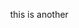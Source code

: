 <head>
  <style> body { margin: 0; } </style>

  <script type="importmap">{ "imports": {
    "react": "https://esm.sh/react",
    "react-dom": "https://esm.sh/react-dom/client"
  }}</script>

<!--  <script type="module">import * as React from 'react'; window.React = React;</script>-->
<!--  <script src="../../dist/react-globe.gl.js" defer></script>-->
</head>

<body>
<div id="globeViz"></div>

<script src="//unpkg.com/@babel/standalone"></script>
<script type="text/jsx" data-type="module">
  import Globe from 'https://esm.sh/react-globe.gl?external=react';
  import React from 'react';
  import { createRoot } from 'react-dom';

  // Gen random data
  const N = 20;
  const arcsData = [...Array(N).keys()].map(() => ({
    startLat: (Math.random() - 0.5) * 180,
    startLng: (Math.random() - 0.5) * 360,
    endLat: (Math.random() - 0.5) * 180,
    endLng: (Math.random() - 0.5) * 360,
    color: [['red', 'white', 'blue', 'green'][Math.round(Math.random() * 3)], ['red', 'white', 'blue', 'green'][Math.round(Math.random() * 3)]]
  }));

  createRoot(document.getElementById('globeViz')).render(
    <Globe
      globeImageUrl="//cdn.jsdelivr.net/npm/three-globe/example/img/earth-night.jpg"
      arcsData={arcsData}
      arcColor={'color'}
      arcDashLength={() => Math.random()}
      arcDashGap={() => Math.random()}
      arcDashAnimateTime={() => Math.random() * 4000 + 500}
      />
  );
</script>
</body>


this is another 

<head>
  <style> body { margin: 0; } </style>

  <script type="importmap">{ "imports": {
    "react": "https://esm.sh/react",
    "react-dom": "https://esm.sh/react-dom/client"
  }}</script>

<!--  <script type="module">import * as React from 'react'; window.React = React;</script>-->
<!--  <script src="../../dist/react-globe.gl.js" defer></script>-->
</head>

<body>
<div id="globeViz"></div>

<script src="//unpkg.com/@babel/standalone"></script>
<script type="text/jsx" data-type="module">
  import Globe from 'https://esm.sh/react-globe.gl?external=react';
  import React, { useState, useEffect, useRef } from 'react';
  import { createRoot } from 'react-dom';
  import { csvParseRows } from 'https://esm.sh/d3-dsv';
  import indexBy from 'https://esm.sh/index-array-by';

  const COUNTRY = 'Portugal';
  const MAP_CENTER = { lat: 37.6, lng: -16.6, altitude: 0.4 };
  const OPACITY = 0.3;

  const airportParse = ([airportId, name, city, country, iata, icao, lat, lng, alt, timezone, dst, tz, type, source]) => ({ airportId, name, city, country, iata, icao, lat, lng, alt, timezone, dst, tz, type, source });
  const routeParse = ([airline, airlineId, srcIata, srcAirportId, dstIata, dstAirportId, codeshare, stops, equipment]) => ({ airline, airlineId, srcIata, srcAirportId, dstIata, dstAirportId, codeshare, stops, equipment});

  const World = () => {
    const globeEl = useRef();
    const [airports, setAirports] = useState([]);
    const [routes, setRoutes] = useState([]);
    const [hoverArc, setHoverArc] = useState();

    useEffect(() => {
      // load data
      Promise.all([
        fetch('https://raw.githubusercontent.com/jpatokal/openflights/master/data/airports.dat').then(res => res.text())
          .then(d => csvParseRows(d, airportParse)),
        fetch('https://raw.githubusercontent.com/jpatokal/openflights/master/data/routes.dat').then(res => res.text())
          .then(d => csvParseRows(d, routeParse))
      ]).then(([airports, routes]) => {

        const filteredAirports = airports.filter(d => d.country === COUNTRY);
        const byIata = indexBy(filteredAirports, 'iata', false);

        const filteredRoutes = routes
          .filter(d => byIata.hasOwnProperty(d.srcIata) && byIata.hasOwnProperty(d.dstIata)) // exclude unknown airports
          .filter(d => d.stops === '0') // non-stop flights only
          .map(d => Object.assign(d, {
            srcAirport: byIata[d.srcIata],
            dstAirport: byIata[d.dstIata]
          }))
          .filter(d => d.srcAirport.country === COUNTRY && d.dstAirport.country === COUNTRY); // domestic routes within country

        setAirports(filteredAirports);
        setRoutes(filteredRoutes);

        globeEl.current.pointOfView(MAP_CENTER, 4000);
      });
    }, []);

    return <Globe
      ref={globeEl}
      globeImageUrl="//cdn.jsdelivr.net/npm/three-globe/example/img/earth-night.jpg"

      arcsData={routes}
      arcLabel={d => `${d.airline}: ${d.srcIata} &#8594; ${d.dstIata}`}
      arcStartLat={d => +d.srcAirport.lat}
      arcStartLng={d => +d.srcAirport.lng}
      arcEndLat={d => +d.dstAirport.lat}
      arcEndLng={d => +d.dstAirport.lng}
      arcDashLength={0.4}
      arcDashGap={0.2}
      arcDashAnimateTime={1500}
      arcsTransitionDuration={0}
      arcColor={d => {
        const op = !hoverArc ? OPACITY : d === hoverArc ? 0.9 : OPACITY / 4;
        return [`rgba(0, 255, 0, ${op})`, `rgba(255, 0, 0, ${op})`];
      }}
      onArcHover={setHoverArc}

      pointsData={airports}
      pointColor={() => 'orange'}
      pointAltitude={0}
      pointRadius={0.04}
      pointsMerge={true}
    />;
  };

  createRoot(document.getElementById('globeViz'))
    .render(<World />);
</script>
</body>

<head>
  <style>
    body { margin: 0; }

    #time {
      position: absolute;
      bottom: 8px;
      left: 8px;
      color: lightblue;
      font-family: monospace;
    }
  </style>

  <script type="importmap">{ "imports": {
    "react": "https://esm.sh/react",
    "react-dom": "https://esm.sh/react-dom/client"
  }}</script>

<!--  <script type="module">import * as React from 'react'; window.React = React;</script>-->
<!--  <script src="../../dist/react-globe.gl.js" defer></script>-->
</head>

<body>
<div id="globeViz"></div>

<script src="//unpkg.com/@babel/standalone"></script>
<script type="text/jsx" data-type="module">
  import Globe from 'https://esm.sh/react-globe.gl?external=react';
  import React, { useState, useEffect, useCallback } from 'react';
  import { createRoot } from 'react-dom';
  import { TextureLoader, ShaderMaterial, Vector2 } from 'https://esm.sh/three';
  import * as solar from 'https://esm.sh/solar-calculator';

  const VELOCITY = 1; // minutes per frame

  // Custom shader:  Blends night and day images to simulate day/night cycle
  const dayNightShader = {
    vertexShader: `
      varying vec3 vNormal;
      varying vec2 vUv;
      void main() {
        vNormal = normalize(normalMatrix * normal);
        vUv = uv;
        gl_Position = projectionMatrix * modelViewMatrix * vec4(position, 1.0);
      }
    `,
    fragmentShader: `
      #define PI 3.141592653589793
      uniform sampler2D dayTexture;
      uniform sampler2D nightTexture;
      uniform vec2 sunPosition;
      uniform vec2 globeRotation;
      varying vec3 vNormal;
      varying vec2 vUv;

      float toRad(in float a) {
        return a * PI / 180.0;
      }

      vec3 Polar2Cartesian(in vec2 c) { // [lng, lat]
        float theta = toRad(90.0 - c.x);
        float phi = toRad(90.0 - c.y);
        return vec3( // x,y,z
          sin(phi) * cos(theta),
          cos(phi),
          sin(phi) * sin(theta)
        );
      }

      void main() {
        float invLon = toRad(globeRotation.x);
        float invLat = -toRad(globeRotation.y);
        mat3 rotX = mat3(
          1, 0, 0,
          0, cos(invLat), -sin(invLat),
          0, sin(invLat), cos(invLat)
        );
        mat3 rotY = mat3(
          cos(invLon), 0, sin(invLon),
          0, 1, 0,
          -sin(invLon), 0, cos(invLon)
        );
        vec3 rotatedSunDirection = rotX * rotY * Polar2Cartesian(sunPosition);
        float intensity = dot(normalize(vNormal), normalize(rotatedSunDirection));
        vec4 dayColor = texture2D(dayTexture, vUv);
        vec4 nightColor = texture2D(nightTexture, vUv);
        float blendFactor = smoothstep(-0.1, 0.1, intensity);
        gl_FragColor = mix(nightColor, dayColor, blendFactor);
      }
    `
  };

  const sunPosAt = dt => {
    const day = new Date(+dt).setUTCHours(0, 0, 0, 0);
    const t = solar.century(dt);
    const longitude = (day - dt) / 864e5 * 360 - 180;
    return [longitude - solar.equationOfTime(t) / 4, solar.declination(t)];
  };

  const World = () => {
    const [dt, setDt] = useState(+new Date());
    const [globeMaterial, setGlobeMaterial] = useState();

    useEffect(() => {
      (function iterateTime() {
        setDt(dt => dt + VELOCITY * 60 * 1000);
        requestAnimationFrame(iterateTime);
      })();
    }, []);

    useEffect(() => {
      Promise.all([
        new TextureLoader().loadAsync('//cdn.jsdelivr.net/npm/three-globe/example/img/earth-day.jpg'),
        new TextureLoader().loadAsync('//cdn.jsdelivr.net/npm/three-globe/example/img/earth-night.jpg')
      ]).then(([dayTexture, nightTexture]) => {
        setGlobeMaterial(new ShaderMaterial({
          uniforms: {
            dayTexture: {value: dayTexture},
            nightTexture: {value: nightTexture},
            sunPosition: {value: new Vector2()},
            globeRotation: {value: new Vector2()}
          },
          vertexShader: dayNightShader.vertexShader,
          fragmentShader: dayNightShader.fragmentShader
        }));
      });
    }, []);

    useEffect(() => {
      // Update Sun position
      globeMaterial?.uniforms.sunPosition.value.set(...sunPosAt(dt));
    }, [dt, globeMaterial]);

    return <div>
      <Globe
        globeMaterial={globeMaterial}
        backgroundImageUrl="//cdn.jsdelivr.net/npm/three-globe/example/img/night-sky.png"
        // Update globe rotation on shader
        onZoom={useCallback(({ lng, lat }) => globeMaterial?.uniforms.globeRotation.value.set(lng, lat), [globeMaterial])}
      />
      <div id="time">{new Date(dt).toLocaleString()}</div>
    </div>;
  };

  createRoot(document.getElementById('globeViz'))
    .render(<World />);
</script>
</body>

<head>
  <style> body { margin: 0; } </style>

  <script type="importmap">{ "imports": {
    "react": "https://esm.sh/react",
    "react-dom": "https://esm.sh/react-dom/client"
  }}</script>

<!--  <script type="module">import * as React from 'react'; window.React = React;</script>-->
<!--  <script src="../../dist/react-globe.gl.js" defer></script>-->
</head>

<body>
<div id="globeViz"></div>

<script src="//unpkg.com/@babel/standalone"></script>
<script type="text/jsx" data-type="module">
  import Globe from 'https://esm.sh/react-globe.gl?external=react';
  import React, { useState, useEffect, useMemo } from 'react';
  import { createRoot } from 'react-dom';

  const World = () => {
    const [rise, setRise] = useState(false);

    useEffect(() => {
      setTimeout(() => setRise(true), 6000);
    }, []);

    // Gen random paths
    const N_PATHS = 10;
    const MAX_POINTS_PER_LINE = 10000;
    const MAX_STEP_DEG = 1;
    const MAX_STEP_ALT = 0.015;
    const gData = useMemo(() => [...Array(N_PATHS).keys()].map(() => {
        let lat = (Math.random() - 0.5) * 90;
        let lng = (Math.random() - 0.5) * 360;
        let alt = 0;

        return [[lat, lng, alt], ...[...Array(Math.round(Math.random() * MAX_POINTS_PER_LINE)).keys()].map(() => {
          lat += (Math.random() * 2 - 1) * MAX_STEP_DEG;
          lng += (Math.random() * 2 - 1) * MAX_STEP_DEG;
          alt += (Math.random() * 2 - 1) * MAX_STEP_ALT;
          alt = Math.max(0, alt);

          return [lat, lng, alt];
        })];
      }),
      []
    );

    return <Globe
      globeImageUrl="//cdn.jsdelivr.net/npm/three-globe/example/img/earth-dark.jpg"
      bumpImageUrl="//cdn.jsdelivr.net/npm/three-globe/example/img/earth-topology.png"
      pathsData={gData}
      pathColor={() => ['rgba(0,0,255,0.6)', 'rgba(255,0,0,0.6)']}
      pathDashLength={0.01}
      pathDashGap={0.004}
      pathDashAnimateTime={100000}
      pathPointAlt={rise ? pnt => pnt[2] : undefined}
      pathTransitionDuration={rise ? 4000 : undefined}
    />;
  };

  createRoot(document.getElementById('globeViz'))
    .render(<World />);
</script>
</body>

<head>
  <style> body { margin: 0; } </style>

  <script type="importmap">{ "imports": {
    "react": "https://esm.sh/react",
    "react-dom": "https://esm.sh/react-dom/client"
  }}</script>

<!--  <script type="module">import * as React from 'react'; window.React = React;</script>-->
<!--  <script src="../../dist/react-globe.gl.js" defer></script>-->
</head>

<body>
<div id="globeViz"></div>

<script src="//unpkg.com/@babel/standalone"></script>
<script type="text/jsx" data-type="module">
  import Globe from 'https://esm.sh/react-globe.gl?external=react';
  import React, { useEffect, useRef } from 'react';
  import { createRoot } from 'react-dom';
  import * as THREE from 'https://esm.sh/three';

  const World = () => {
    const globeEl = useRef();

    useEffect(() => {
      const globe = globeEl.current;

      // Auto-rotate
      globe.controls().autoRotate = true;
      globe.controls().autoRotateSpeed = 0.35;

      // Add clouds sphere
      const CLOUDS_IMG_URL = './clouds.png'; // from https://github.com/turban/webgl-earth
      const CLOUDS_ALT = 0.004;
      const CLOUDS_ROTATION_SPEED = -0.006; // deg/frame

      new THREE.TextureLoader().load(CLOUDS_IMG_URL, cloudsTexture => {
        const clouds = new THREE.Mesh(
          new THREE.SphereGeometry(globe.getGlobeRadius() * (1 + CLOUDS_ALT), 75, 75),
          new THREE.MeshPhongMaterial({ map: cloudsTexture, transparent: true })
        );
        globe.scene().add(clouds);

        (function rotateClouds() {
          clouds.rotation.y += CLOUDS_ROTATION_SPEED * Math.PI / 180;
          requestAnimationFrame(rotateClouds);
        })();
      });
    }, []);

    return <Globe
      ref={globeEl}
      animateIn={false}
      globeImageUrl="//cdn.jsdelivr.net/npm/three-globe/example/img/earth-blue-marble.jpg"
      bumpImageUrl="//cdn.jsdelivr.net/npm/three-globe/example/img/earth-topology.png"
    />;
  };

  createRoot(document.getElementById('globeViz'))
    .render(<World />);
</script>
</body>

<head>
  <style> body { margin: 0; } </style>

  <script type="importmap">{ "imports": {
    "react": "https://esm.sh/react",
    "react-dom": "https://esm.sh/react-dom/client"
  }}</script>

<!--  <script type="module">import * as React from 'react'; window.React = React;</script>-->
<!--  <script src="../../dist/react-globe.gl.js" defer></script>-->
</head>

<body>
<div id="globeViz"></div>

<script src="//unpkg.com/@babel/standalone"></script>
<script type="text/jsx" data-type="module">
  import Globe from 'https://esm.sh/react-globe.gl?external=react';
  import React, { useState, useEffect, useRef } from 'react';
  import { createRoot } from 'react-dom';
  import { csvParseRows } from 'https://esm.sh/d3-dsv';
  import indexBy from 'https://esm.sh/index-array-by';

  const COUNTRY = 'United States';
  const OPACITY = 0.22;

  const airportParse = ([airportId, name, city, country, iata, icao, lat, lng, alt, timezone, dst, tz, type, source]) => ({ airportId, name, city, country, iata, icao, lat, lng, alt, timezone, dst, tz, type, source });
  const routeParse = ([airline, airlineId, srcIata, srcAirportId, dstIata, dstAirportId, codeshare, stops, equipment]) => ({ airline, airlineId, srcIata, srcAirportId, dstIata, dstAirportId, codeshare, stops, equipment});

  const World = () => {
    const globeEl = useRef();
    const [airports, setAirports] = useState([]);
    const [routes, setRoutes] = useState([]);

    useEffect(() => {
      // load data
      Promise.all([
        fetch('https://raw.githubusercontent.com/jpatokal/openflights/master/data/airports.dat').then(res => res.text())
          .then(d => csvParseRows(d, airportParse)),
        fetch('https://raw.githubusercontent.com/jpatokal/openflights/master/data/routes.dat').then(res => res.text())
          .then(d => csvParseRows(d, routeParse))
      ]).then(([airports, routes]) => {

        const byIata = indexBy(airports, 'iata', false);

        const filteredRoutes = routes
          .filter(d => byIata.hasOwnProperty(d.srcIata) && byIata.hasOwnProperty(d.dstIata)) // exclude unknown airports
          .filter(d => d.stops === '0') // non-stop flights only
          .map(d => Object.assign(d, {
            srcAirport: byIata[d.srcIata],
            dstAirport: byIata[d.dstIata]
          }))
          .filter(d => d.srcAirport.country === COUNTRY && d.dstAirport.country !== COUNTRY); // international routes from country

        setAirports(airports);
        setRoutes(filteredRoutes);
      });
    }, []);

    useEffect(() => {
      // aim at continental US centroid
      globeEl.current.pointOfView({ lat: 39.6, lng: -98.5, altitude: 2 });
    }, []);

    return <Globe
      ref={globeEl}
      globeImageUrl="//cdn.jsdelivr.net/npm/three-globe/example/img/earth-night.jpg"

      arcsData={routes}
      arcLabel={d => `${d.airline}: ${d.srcIata} &#8594; ${d.dstIata}`}
      arcStartLat={d => +d.srcAirport.lat}
      arcStartLng={d => +d.srcAirport.lng}
      arcEndLat={d => +d.dstAirport.lat}
      arcEndLng={d => +d.dstAirport.lng}
      arcDashLength={0.25}
      arcDashGap={1}
      arcDashInitialGap={() => Math.random()}
      arcDashAnimateTime={4000}
      arcColor={d => [`rgba(0, 255, 0, ${OPACITY})`, `rgba(255, 0, 0, ${OPACITY})`]}
      arcsTransitionDuration={0}

      pointsData={airports}
      pointColor={() => 'orange'}
      pointAltitude={0}
      pointRadius={0.02}
      pointsMerge={true}
    />;
  };

  createRoot(document.getElementById('globeViz'))
    .render(<World />);
</script>
</body>

<head>
  <style>
    body { margin: 0; }

    #time-log {
      position: absolute;
      font-size: 12px;
      font-family: sans-serif;
      padding: 5px;
      border-radius: 3px;
      background-color: rgba(200, 200, 200, 0.1);
      color: lavender;
      bottom: 10px;
      right: 10px;
    }
  </style>

  <script type="importmap">{ "imports": {
    "react": "https://esm.sh/react",
    "react-dom": "https://esm.sh/react-dom/client"
  }}</script>

<!--  <script type="module">import * as React from 'react'; window.React = React;</script>-->
<!--  <script src="../../dist/react-globe.gl.js" defer></script>-->
</head>

<body>
<div id="globeViz"></div>

<script src="//unpkg.com/@babel/standalone"></script>
<script type="text/jsx" data-type="module">
  import Globe from 'https://esm.sh/react-globe.gl?external=react';
  import React, { useState, useEffect, useRef, useMemo, useCallback } from 'react';
  import { createRoot } from 'react-dom';
  import * as satellite from 'https://esm.sh/satellite.js';

  const EARTH_RADIUS_KM = 6371; // km
  const TIME_STEP = 3 * 1000; // per frame

  const World = () => {
    const globeEl = useRef();
    const [satData, setSatData] = useState();
    const [globeRadius, setGlobeRadius] = useState();
    const [time, setTime] = useState(new Date());

    useEffect(() => {
      // time ticker
      (function frameTicker() {
        requestAnimationFrame(frameTicker);
        setTime(time => new Date(+time + TIME_STEP));
      })();
    }, []);

    useEffect(() => {
      // load satellite data
      fetch('//cdn.jsdelivr.net/npm/globe.gl/example/datasets/space-track-leo.txt').then(r => r.text()).then(rawData => {
        const tleData = rawData.replace(/\r/g, '')
          .split(/\n(?=[^12])/)
          .filter(d => d)
          .map(tle => tle.split('\n'));
        const satData = tleData.map(([name, ...tle]) => ({
          satrec: satellite.twoline2satrec(...tle),
          name: name.trim().replace(/^0 /, '')
        }))
        // exclude those that can't be propagated
        .filter(d => !!satellite.propagate(d.satrec, new Date())?.position);

        setSatData(satData);
      });
    }, []);

    const particlesData = useMemo(() => {
      if (!satData) return [];

      // Update satellite positions
      const gmst = satellite.gstime(time);
      return [
        satData.map(d => {
          const eci = satellite.propagate(d.satrec, time);
          if (eci?.position) {
            const gdPos = satellite.eciToGeodetic(eci.position, gmst);
            const lat = satellite.radiansToDegrees(gdPos.latitude);
            const lng = satellite.radiansToDegrees(gdPos.longitude);
            const alt = gdPos.height / EARTH_RADIUS_KM;
            return { ...d, lat, lng, alt };
          } else {
            // explicitly handle invalid position
            d.lat = NaN;
            d.lng = NaN;
            d.alt = NaN;
          }
          return d;
        }).filter(d => !isNaN(d.lat) && !isNaN(d.lng) && !isNaN(d.alt))
      ];
    }, [satData, time]);

    useEffect(() => {
      setGlobeRadius(globeEl.current.getGlobeRadius());
      globeEl.current.pointOfView({ altitude: 3.5 });
    }, []);

    return <div>
      <Globe
        ref={globeEl}
        globeImageUrl="//cdn.jsdelivr.net/npm/three-globe/example/img/earth-blue-marble.jpg"
        particlesData={particlesData}
        particleLabel="name"
        particleLat="lat"
        particleLng="lng"
        particleAltitude="alt"
        particlesColor={useCallback(() => 'palegreen', [])}
      />
      <div id="time-log">{time.toString()}</div>
    </div>;
  };

  createRoot(document.getElementById('globeViz'))
    .render(<World />);
</script>
</body>

<head>
  <style> body { margin: 0; } </style>

  <script type="importmap">{ "imports": {
    "react": "https://esm.sh/react",
    "react-dom": "https://esm.sh/react-dom/client"
  }}</script>

<!--  <script type="module">import * as React from 'react'; window.React = React;</script>-->
<!--  <script src="../../dist/react-globe.gl.js" defer></script>-->
</head>

<body>
<div id="globeViz"></div>

<script src="//unpkg.com/@babel/standalone"></script>
<script type="text/jsx" data-type="module">
  import Globe from 'https://esm.sh/react-globe.gl?external=react';
  import React, { useEffect, useRef } from 'react';
  import { createRoot } from 'react-dom';
  import * as THREE from 'https://esm.sh/three';

  const World = () => {
    const globeEl = useRef();

    useEffect(() => {
      const globe = globeEl.current;

      // Auto-rotate
      globe.controls().autoRotate = true;
      globe.controls().autoRotateSpeed = 0.35;

      // Add clouds sphere
      const CLOUDS_IMG_URL = './clouds.png'; // from https://github.com/turban/webgl-earth
      const CLOUDS_ALT = 0.004;
      const CLOUDS_ROTATION_SPEED = -0.006; // deg/frame

      new THREE.TextureLoader().load(CLOUDS_IMG_URL, cloudsTexture => {
        const clouds = new THREE.Mesh(
          new THREE.SphereGeometry(globe.getGlobeRadius() * (1 + CLOUDS_ALT), 75, 75),
          new THREE.MeshPhongMaterial({ map: cloudsTexture, transparent: true })
        );
        globe.scene().add(clouds);

        (function rotateClouds() {
          clouds.rotation.y += CLOUDS_ROTATION_SPEED * Math.PI / 180;
          requestAnimationFrame(rotateClouds);
        })();
      });
    }, []);

    return <Globe
      ref={globeEl}
      animateIn={false}
      globeImageUrl="//cdn.jsdelivr.net/npm/three-globe/example/img/earth-blue-marble.jpg"
      bumpImageUrl="//cdn.jsdelivr.net/npm/three-globe/example/img/earth-topology.png"
    />;
  };

  createRoot(document.getElementById('globeViz'))
    .render(<World />);
</script>
</body>

<head>
  <style> body { margin: 0; } </style>

  <script type="importmap">{ "imports": {
    "react": "https://esm.sh/react",
    "react-dom": "https://esm.sh/react-dom/client"
  }}</script>

<!--  <script type="module">import * as React from 'react'; window.React = React;</script>-->
<!--  <script src="../../dist/react-globe.gl.js" defer></script>-->
</head>

<body>
<div id="globeViz"></div>

<script src="//unpkg.com/@babel/standalone"></script>
<script type="text/jsx" data-type="module">
  import Globe from 'https://esm.sh/react-globe.gl?external=react';
  import React, { useState, useRef, useCallback } from 'react';
  import { createRoot } from 'react-dom';

  const ARC_REL_LEN = 0.4; // relative to whole arc
  const FLIGHT_TIME = 1000;
  const NUM_RINGS = 3;
  const RINGS_MAX_R = 5; // deg
  const RING_PROPAGATION_SPEED = 5; // deg/sec

  const World = () => {
    const [arcsData, setArcsData] = useState([]);
    const [ringsData, setRingsData] = useState([]);

    const prevCoords = useRef({ lat: 0, lng: 0 });
    const emitArc = useCallback(({ lat: endLat, lng: endLng }) => {
      const { lat: startLat, lng: startLng } = prevCoords.current;
      prevCoords.current = { lat: endLat, lng: endLng };

      // add and remove arc after 1 cycle
      const arc = { startLat, startLng, endLat, endLng };
      setArcsData(curArcsData => [...curArcsData, arc]);
      setTimeout(() => setArcsData(curArcsData => curArcsData.filter(d => d !== arc)), FLIGHT_TIME * 2);

      // add and remove start rings
      const srcRing = { lat: startLat, lng: startLng };
      setRingsData(curRingsData => [...curRingsData, srcRing]);
      setTimeout(() => setRingsData(curRingsData => curRingsData.filter(r => r !== srcRing)), FLIGHT_TIME * ARC_REL_LEN);

      // add and remove target rings
      setTimeout(() => {
        const targetRing = { lat: endLat, lng: endLng };
        setRingsData(curRingsData => [...curRingsData, targetRing]);
        setTimeout(() => setRingsData(curRingsData => curRingsData.filter(r => r !== targetRing)), FLIGHT_TIME * ARC_REL_LEN);
      }, FLIGHT_TIME);
    }, []);

    return <Globe
      globeImageUrl="//cdn.jsdelivr.net/npm/three-globe/example/img/earth-night.jpg"
      onGlobeClick={emitArc}
      arcsData={arcsData}
      arcColor={() => 'darkOrange'}
      arcDashLength={ARC_REL_LEN}
      arcDashGap={2}
      arcDashInitialGap={1}
      arcDashAnimateTime={FLIGHT_TIME}
      arcsTransitionDuration={0}
      ringsData={ringsData}
      ringColor={() => t => `rgba(255,100,50,${1-t})`}
      ringMaxRadius={RINGS_MAX_R}
      ringPropagationSpeed={RING_PROPAGATION_SPEED}
      ringRepeatPeriod={FLIGHT_TIME * ARC_REL_LEN / NUM_RINGS}
    />;
  };

  createRoot(document.getElementById('globeViz'))
    .render(<World />);
</script>
</body>

<head>
  <style> body { margin: 0; } </style>

  <script type="importmap">{ "imports": {
    "react": "https://esm.sh/react",
    "react-dom": "https://esm.sh/react-dom/client"
  }}</script>

<!--  <script type="module">import * as React from 'react'; window.React = React;</script>-->
<!--  <script src="../../dist/react-globe.gl.js" defer></script>-->
</head>

<body>
<div id="globeViz"></div>

<script src="//unpkg.com/@babel/standalone"></script>
<script type="text/jsx" data-type="module">
  import Globe from 'https://esm.sh/react-globe.gl?external=react';
  import React from 'react';
  import { createRoot } from 'react-dom';

  const markerSvg = `<svg viewBox="-4 0 36 36">
    <path fill="currentColor" d="M14,0 C21.732,0 28,5.641 28,12.6 C28,23.963 14,36 14,36 C14,36 0,24.064 0,12.6 C0,5.641 6.268,0 14,0 Z"></path>
    <circle fill="black" cx="14" cy="14" r="7"></circle>
  </svg>`;

  // Gen random data
  const N = 30;
  const gData = [...Array(N).keys()].map(() => ({
    lat: (Math.random() - 0.5) * 180,
    lng: (Math.random() - 0.5) * 360,
    size: 7 + Math.random() * 30,
    color: ['red', 'white', 'blue', 'green'][Math.round(Math.random() * 3)]
  }));

  createRoot(document.getElementById('globeViz')).render(
    <Globe
      globeImageUrl="//cdn.jsdelivr.net/npm/three-globe/example/img/earth-dark.jpg"
      htmlElementsData={gData}
      htmlElement={d => {
        const el = document.createElement('div');
        el.innerHTML = markerSvg;
        el.style.color = d.color;
        el.style.width = `${d.size}px`;
        el.style.transition = 'opacity 250ms';

        el.style['pointer-events'] = 'auto';
        el.style.cursor = 'pointer';
        el.onclick = () => console.info(d);
        return el;
      }}
      htmlElementVisibilityModifier={(el, isVisible) => el.style.opacity = isVisible ? 1 : 0}
  />
  );
</script>
</body>

<head>
  <style> body { margin: 0; } </style>

  <script type="importmap">{ "imports": {
    "react": "https://esm.sh/react",
    "react-dom": "https://esm.sh/react-dom/client"
  }}</script>

<!--  <script type="module">import * as React from 'react'; window.React = React;</script>-->
<!--  <script src="../../dist/react-globe.gl.js" defer></script>-->
</head>

<body>
<div id="globeViz"></div>

<script src="//unpkg.com/@babel/standalone"></script>
<script type="text/jsx" data-type="module">
  import Globe from 'https://esm.sh/react-globe.gl?external=react';
  import React from 'react';
  import { createRoot } from 'react-dom';

  const markerSvg = `<svg viewBox="-4 0 36 36">
    <path fill="currentColor" d="M14,0 C21.732,0 28,5.641 28,12.6 C28,23.963 14,36 14,36 C14,36 0,24.064 0,12.6 C0,5.641 6.268,0 14,0 Z"></path>
    <circle fill="black" cx="14" cy="14" r="7"></circle>
  </svg>`;

  // Gen random data
  const N = 30;
  const gData = [...Array(N).keys()].map(() => ({
    lat: (Math.random() - 0.5) * 180,
    lng: (Math.random() - 0.5) * 360,
    size: 7 + Math.random() * 30,
    color: ['red', 'white', 'blue', 'green'][Math.round(Math.random() * 3)]
  }));

  createRoot(document.getElementById('globeViz')).render(
    <Globe
      globeImageUrl="//cdn.jsdelivr.net/npm/three-globe/example/img/earth-dark.jpg"
      htmlElementsData={gData}
      htmlElement={d => {
        const el = document.createElement('div');
        el.innerHTML = markerSvg;
        el.style.color = d.color;
        el.style.width = `${d.size}px`;
        el.style.transition = 'opacity 250ms';

        el.style['pointer-events'] = 'auto';
        el.style.cursor = 'pointer';
        el.onclick = () => console.info(d);
        return el;
      }}
      htmlElementVisibilityModifier={(el, isVisible) => el.style.opacity = isVisible ? 1 : 0}
  />
  );
</script>
</body>

<head>
  <style> body { margin: 0; } </style>

  <script type="importmap">{ "imports": {
    "react": "https://esm.sh/react",
    "react-dom": "https://esm.sh/react-dom/client"
  }}</script>

<!--  <script type="module">import * as React from 'react'; window.React = React;</script>-->
<!--  <script src="../../dist/react-globe.gl.js" defer></script>-->
</head>

<body>
<div id="globeViz"></div>

<script src="//unpkg.com/@babel/standalone"></script>
<script type="text/jsx" data-type="module">
  import Globe from 'https://esm.sh/react-globe.gl?external=react';
  import React, { useState, useEffect } from 'react';
  import { createRoot } from 'react-dom';

  const World = () => {
    const [cablePaths, setCablePaths] = useState([]);

    useEffect(() => {
      // from https://www.submarinecablemap.com
      fetch('//http-proxy.vastur.com?url=https://www.submarinecablemap.com/api/v3/cable/cable-geo.json')
        .then(r => r.json())
        .then(cablesGeo => {
          let cablePaths = [];
          cablesGeo.features.forEach(({ geometry, properties }) => {
            geometry.coordinates.forEach(coords => cablePaths.push({ coords, properties }));
          });

          setCablePaths(cablePaths);
        });
    }, []);

    return <Globe
      globeImageUrl="//cdn.jsdelivr.net/npm/three-globe/example/img/earth-dark.jpg"
      bumpImageUrl="//cdn.jsdelivr.net/npm/three-globe/example/img/earth-topology.png"
      backgroundImageUrl="//cdn.jsdelivr.net/npm/three-globe/example/img/night-sky.png"
      pathsData={cablePaths}
      pathPoints="coords"
      pathPointLat={p => p[1]}
      pathPointLng={p => p[0]}
      pathColor={path => path.properties.color}
      pathLabel={path => path.properties.name}
      pathDashLength={0.1}
      pathDashGap={0.008}
      pathDashAnimateTime={12000}
    />;
  };

  createRoot(document.getElementById('globeViz'))
    .render(<World />);
</script>
</body>

<head>
  <style> body { margin: 0; } </style>

  <script type="importmap">{ "imports": {
    "react": "https://esm.sh/react",
    "react-dom": "https://esm.sh/react-dom/client"
  }}</script>

<!--  <script type="module">import * as React from 'react'; window.React = React;</script>-->
<!--  <script src="../../dist/react-globe.gl.js" defer></script>-->
</head>

<body>
<div id="globeViz"></div>

<script src="//unpkg.com/@babel/standalone"></script>
<script type="text/jsx" data-type="module">
  import Globe from 'https://esm.sh/react-globe.gl?external=react';
  import React, { useState, useEffect } from 'react';
  import { createRoot } from 'react-dom';

  const World = () => {
    const [cablePaths, setCablePaths] = useState([]);

    useEffect(() => {
      // from https://www.submarinecablemap.com
      fetch('//http-proxy.vastur.com?url=https://www.submarinecablemap.com/api/v3/cable/cable-geo.json')
        .then(r => r.json())
        .then(cablesGeo => {
          let cablePaths = [];
          cablesGeo.features.forEach(({ geometry, properties }) => {
            geometry.coordinates.forEach(coords => cablePaths.push({ coords, properties }));
          });

          setCablePaths(cablePaths);
        });
    }, []);

    return <Globe
      globeImageUrl="//cdn.jsdelivr.net/npm/three-globe/example/img/earth-dark.jpg"
      bumpImageUrl="//cdn.jsdelivr.net/npm/three-globe/example/img/earth-topology.png"
      backgroundImageUrl="//cdn.jsdelivr.net/npm/three-globe/example/img/night-sky.png"
      pathsData={cablePaths}
      pathPoints="coords"
      pathPointLat={p => p[1]}
      pathPointLng={p => p[0]}
      pathColor={path => path.properties.color}
      pathLabel={path => path.properties.name}
      pathDashLength={0.1}
      pathDashGap={0.008}
      pathDashAnimateTime={12000}
    />;
  };

  createRoot(document.getElementById('globeViz'))
    .render(<World />);
</script>
</body>